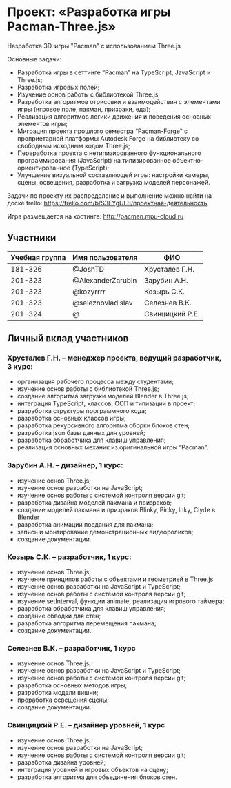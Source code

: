 # Проект: «Разработка игры Pacman-Three.js»

Hазработка 3D-игры "Pacman" с использованием Three.js

Основные задачи:
- Разработка игры в сеттинге “Pacman” на TypeScript, JavaScript и Three.js;
- Разработка игровых полей;
- Изучение основ работы с библиотекой Three.js;
- Разработка алгоритмов отрисовки и взаимодействия с элементами игры (игровое поле, пакман, призраки, еда);
- Реализация алгоритмов логики движения и поведения основных элементов игры;
- Миграция проекта прошлого семестра “Pacman-Forge” с проприетарной платформы Autodesk Forge на библиотеку со свободным исходным кодом Three.js;
- Переработка проекта с нетипизированного функционального программирования (JavaScript) на типизированное объектно-ориентированное (TypeScript);
- Улучшение визуальной составляющей игры: настройки камеры, сцены, освещения, разработка и загрузка моделей персонажей.


Задачи по проекту их распределение и выполнение можно найти на доске trello:
https://trello.com/b/S3EYgUL8/проектная-деятельность

Игра размещается на хостинге:
http://pacman.mpu-cloud.ru

## Участники

| Учебная группа | Имя пользователя | ФИО |
|----------------|------------------|------------------|
| 181-326 | @JoshTD | Хрусталев Г.Н. |
| 201-323 | @AlexanderZarubin | Зарубин А.Н. |
| 201-323 | @kozyrrrr | Козырь С.К.  | 
| 201-323 | @seleznovladislav | Селезнев В.К. |
| 201-324 | @ | Свинцицкий Р.Е. |

## Личный вклад участников

### Хрусталев Г.Н. – менеджер проекта, ведущий разработчик, 3 курс:
- организация рабочего процесса между студентами;
- изучение основ работы с библиотекой Three.js;
- создание алгоритма загрузки моделей Blender в Three.js;
- интеграция TypeScript, классов, ООП и типизации в проект;
- разработка структуры программного кода;
- разработка основных классов игры;
- разработка рекурсивного алгоритма сборки блоков стен;
- разработка json базы данных для уровней;
- разработка обработчика для клавиш управления;
- реализация основных механик из оригинальной игры “Pacman”.

### Зарубин А.Н. – дизайнер, 1 курс:
- изучение основ Three.js;
- изучение основ разработки на JavaScript;
- изучение основ работы с системой контроля версии git;
- разработка дизайна моделей пакмана и призраков;
- создание моделей пакмана и призраков Blinky, Pinky, Inky, Clyde в Blender
- разработка анимации поедания для пакмана;
- запись и монтирование демонстрационных видеороликов;
- создание документации.

### Козырь С.К. – разработчик, 1 курс:
- изучение основ Three.js;
- изучение принципов работы с объектами и геометрией в Three.js
- изучение основ разработки на JavaScript и TypeScript;
- изучение основ работы с системой контроля версии git;
- изучение setInterval, функции animate, реализация игрового таймера;
- разработка обработчика для клавиш управления;
- создание обводки для стен;
- разработка алгоритма перемещения пакмана;
- создание документации.

### Селезнев В.К. – разработчик, 1 курс
- изучение основ Three.js;
- изучение основ разработки на JavaScript и TypeScript;
- изучение основ работы с системой контроля версии git;
- разработка основных методов игры;
- разработка модели вишни;
- проработка освещения сцены;
- создание документации.

### Свинцицкий Р.Е. – дизайнер уровней, 1 курс
- изучение основ Three.js;
- изучение основ разработки на JavaScript;
- изучение основ работы с системой контроля версии git;
- разработка дизайна уровней;
- интеграция уровней и игровых объектов на сцену;
- разработка алгоритма для объединения блоков стен.